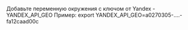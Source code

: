 Добавьте переменную окружения с ключом от Yandex - YANDEX_API_GEO
Пример:
export YANDEX_API_GEO=a0270305-....-fa12caad00c
